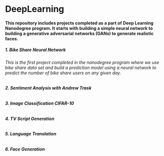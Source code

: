 # DeepLearning

#### This repository includes projects completed as a part of Deep Learning Nanodegree program. It starts with building a simple neural network to building a generative adversarial networks (GANs) to generate realistic faces.   

##### 1. Bike Share Neural Network 
###### This is the first project completed in the nanodegree program where we use bike share data set and build a prediction model using a neural network to predict the number of bike share users on any given day. 

##### 2. Sentiment Analysis with Andrew Trask 
###### 

##### 3. Image Classification CIFAR-10
######

##### 4. TV Script Generation
######

##### 5. Language Translation
######

##### 6. Face Generation
######


